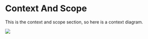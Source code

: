 # Context And Scope

This is the context and scope section, so here is a context diagram.

![](embed:Context)